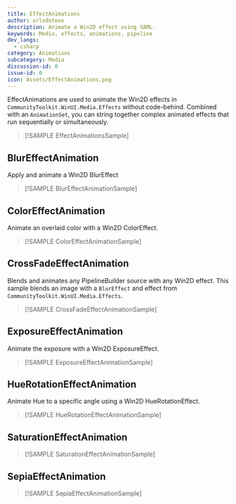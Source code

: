 ```yaml
---
title: EffectAnimations
author: arlodotexe  
description: Animate a Win2D effect using XAML.
keywords: Media, effects, animations, pipeline
dev_langs:
  - csharp
category: Animations
subcategory: Media
discussion-id: 0
issue-id: 0
icon: Assets/EffectAnimations.png
---
```


EffectAnimations are used to animate the Win2D effects in `CommunityToolkit.WinUI.Media.Effects` without code-behind. Combined with an `AnimationSet`, you can string together complex animated effects that run sequentially or simultaneously.

> [!SAMPLE EffectAnimationsSample]

## BlurEffectAnimation

Apply and animate a Win2D BlurEffect

> [!SAMPLE BlurEffectAnimationSample]

## ColorEffectAnimation

Animate an overlaid color with a Win2D ColorEffect.

> [!SAMPLE ColorEffectAnimationSample]

## CrossFadeEffectAnimation

Blends and animates any PipelineBuilder source with any Win2D effect. This sample blends an image with a `BlurEffect` and effect from `CommunityToolkit.WinUI.Media.Effects`.

> [!SAMPLE CrossFadeEffectAnimationSample]

## ExposureEffectAnimation

Animate the exposure with a Win2D ExposureEffect.

> [!SAMPLE ExposureEffectAnimationSample]

## HueRotationEffectAnimation

Animate Hue to a specific angle using a Win2D HueRotationEffect.

> [!SAMPLE HueRotationEffectAnimationSample]

## SaturationEffectAnimation

> [!SAMPLE SaturationEffectAnimationSample]

## SepiaEffectAnimation

> [!SAMPLE SepiaEffectAnimationSample]
